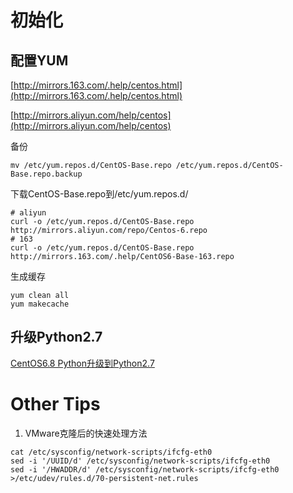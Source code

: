 # 初始化

## 配置YUM

   [http://mirrors.163.com/.help/centos.html](http://mirrors.163.com/.help/centos.html)

   [http://mirrors.aliyun.com/help/centos](http://mirrors.aliyun.com/help/centos)

   备份

   ```shell
mv /etc/yum.repos.d/CentOS-Base.repo /etc/yum.repos.d/CentOS-Base.repo.backup
   ```

   下载CentOS-Base.repo到/etc/yum.repos.d/

   ```shell
# aliyun
curl -o /etc/yum.repos.d/CentOS-Base.repo http://mirrors.aliyun.com/repo/Centos-6.repo
# 163
curl -o /etc/yum.repos.d/CentOS-Base.repo http://mirrors.163.com/.help/CentOS6-Base-163.repo
   ```

   生成缓存

   ```shell
yum clean all
yum makecache
   ```

## 升级Python2.7

[CentOS6.8 Python升级到Python2.7](https://gitee.com/yysue/tutorial/blob/master/python/docs/2017-10-27-centos6.8-upgrade-python2.7.md)



# Other Tips

1. VMware克隆后的快速处理方法

  ```shell
  cat /etc/sysconfig/network-scripts/ifcfg-eth0
  sed -i '/UUID/d' /etc/sysconfig/network-scripts/ifcfg-eth0
  sed -i '/HWADDR/d' /etc/sysconfig/network-scripts/ifcfg-eth0
  >/etc/udev/rules.d/70-persistent-net.rules 
  ```
  ​

  ​

  ​

  ​

  ​

